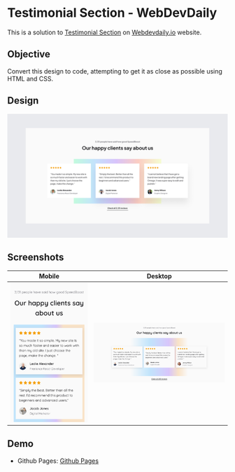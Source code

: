# Testimonial Section - WebDevDaily

This is a solution to [Testimonial Section](https://www.webdevdaily.io/challenges/testimonial-section-276) on [Webdevdaily.io](https://www.webdevdaily.io/) website.

## Objective

Convert this design to code, attempting to get it as close as possible using HTML and CSS.

## Design

![](./design/challenge-276.png)

## Screenshots

| Mobile                        | Desktop                        |
| ----------------------------- | ------------------------------ |
| ![](./screenshots/mobile.png) | ![](./screenshots/desktop.png) |

## Demo

- Github Pages: [Github Pages]()
